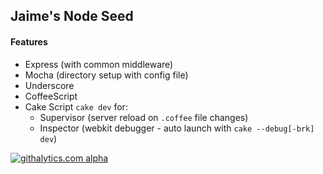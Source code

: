 ## Jaime's Node Seed

#### Features

* Express (with common middleware)
* Mocha (directory setup with config file)
* Underscore 
* CoffeeScript
* Cake Script `cake dev` for:
  * Supervisor (server reload on `.coffee` file changes)
  * Inspector (webkit debugger - auto launch with `cake --debug[-brk] dev`)


<!-- Tracker -->
[![githalytics.com alpha](https://cruel-carlota.pagodabox.com/2ec87aabeaf1ff78eef8883aae18577c "githalytics.com")](http://githalytics.com/github.com/jpillora)
